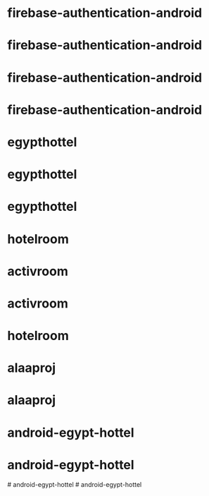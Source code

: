 # firebase-authentication-android
# firebase-authentication-android
# firebase-authentication-android
# firebase-authentication-android
# egypthottel
# egypthottel
# egypthottel
# hotelroom
# activroom
# activroom
# hotelroom
# alaaproj
# alaaproj
# android-egypt-hottel
# android-egypt-hottel
#   a n d r o i d - e g y p t - h o t t e l  
 #   a n d r o i d - e g y p t - h o t t e l  
 